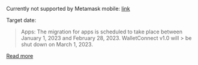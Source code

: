 Currently not supported by Metamask mobile: [link](https://github.com/MetaMask/metamask-mobile/issues/3957#issuecomment-1322034748)

Target date: 
> Apps: The migration for apps is scheduled to take place between January 1, 2023 and February 28, 2023. WalletConnect v1.0 will > be shut down on March 1, 2023.

[Read more](https://medium.com/walletconnect/walletconnect-v1-0-sunset-notice-and-migration-schedule-8af9d3720d2e)